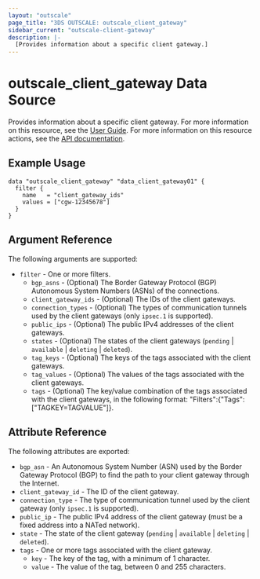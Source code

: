 ```yaml
---
layout: "outscale"
page_title: "3DS OUTSCALE: outscale_client_gateway"
sidebar_current: "outscale-client-gateway"
description: |-
  [Provides information about a specific client gateway.]
---
```


# outscale_client_gateway Data Source

Provides information about a specific client gateway.
For more information on this resource, see the [User Guide](https://wiki.outscale.net/display/EN/About+Customer+Gateways).
For more information on this resource actions, see the [API documentation](https://docs.outscale.com/api#3ds-outscale-api-clientgateway).

## Example Usage

```hcl
data "outscale_client_gateway" "data_client_gateway01" {
  filter {
    name   = "client_gateway_ids"
    values = ["cgw-12345678"]
  }
}
```

## Argument Reference

The following arguments are supported:

* `filter` - One or more filters.
  * `bgp_asns` - (Optional) The Border Gateway Protocol (BGP) Autonomous System Numbers (ASNs) of the connections.
  * `client_gateway_ids` - (Optional) The IDs of the client gateways.
  * `connection_types` - (Optional) The types of communication tunnels used by the client gateways (only `ipsec.1` is supported).
  * `public_ips` - (Optional) The public IPv4 addresses of the client gateways.
  * `states` - (Optional) The states of the client gateways (`pending` \| `available` \| `deleting` \| `deleted`).
  * `tag_keys` - (Optional) The keys of the tags associated with the client gateways.
  * `tag_values` - (Optional) The values of the tags associated with the client gateways.
  * `tags` - (Optional) The key/value combination of the tags associated with the client gateways, in the following format: &quot;Filters&quot;:{&quot;Tags&quot;:[&quot;TAGKEY=TAGVALUE&quot;]}.

## Attribute Reference

The following attributes are exported:

* `bgp_asn` - An Autonomous System Number (ASN) used by the Border Gateway Protocol (BGP) to find the path to your client gateway through the Internet.
* `client_gateway_id` - The ID of the client gateway.
* `connection_type` - The type of communication tunnel used by the client gateway (only `ipsec.1` is supported).
* `public_ip` - The public IPv4 address of the client gateway (must be a fixed address into a NATed network).
* `state` - The state of the client gateway (`pending` \| `available` \| `deleting` \| `deleted`).
* `tags` - One or more tags associated with the client gateway.
  * `key` - The key of the tag, with a minimum of 1 character.
  * `value` - The value of the tag, between 0 and 255 characters.
